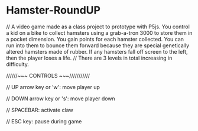 # Hamster-RoundUP

// A video game made as a class project to prototype with P5js. You control a kid on a bike to collect hamsters using a grab-a-tron 3000 to store them in a pocket dimension.  You gain points for each hamster collected.  You can run into them to bounce them forward because they are special genetically altered hamsters made of rubber.  If any hamsters fall off screen to the left, then the player loses a life.
// There are 3 levels in total increasing in difficulty.

//////~~~ CONTROLS ~~~///////////

// UP arrow key or 'w': move player up

// DOWN arrow key or 's': move player down

// SPACEBAR: activate claw

// ESC key: pause during game
